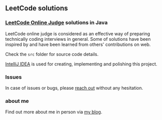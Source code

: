 LeetCode solutions
------------------
### [LeetCode Online Judge][] solutions in Java
LeetCode online judge is considered as an effective way of preparing technically coding interviews in general. Some of solutions have been inspired by and have been learned from others' contributions on web.

Check the `src` folder for source code details.

[IntelliJ IDEA][] is used for creating, implementing and polishing this project.

### Issues
In case of issues or bugs, please [reach out][] without any hesitation.

### about me
Find out more about me in person via [my blog][].

[LeetCode Online Judge]: http://oj.leetcode.com/
[reach out]: mailto:dev.yongwen@gmail.com
[my blog]: http://blog.heropotato.com/
[IntelliJ IDEA]: http://www.jetbrains.com/idea/
